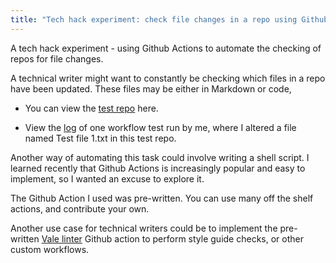 ```yaml
---
title: "Tech hack experiment: check file changes in a repo using Github Actions"
---
```


A tech hack experiment - using Github Actions to automate the checking of repos for file changes.

A technical writer might want to constantly be checking which files in a repo have been updated. These files may be either in Markdown or code,

- You can view the [test repo](https://github.com/bennetthub500/github-demos) here.  

- View the [log](https://bennetthub500.github.io/personal/pdfs/TechHackScreenshot_GH_Actions.png) of one workflow test run by me, where I altered a file named Test file 1.txt in this test repo.   

Another way of automating this task could involve writing a shell script.  I learned recently that Github Actions is increasingly popular and easy to implement, so I wanted an excuse to explore it.  

The Github Action I used was pre-written. You can use many off the shelf actions, and contribute your own.  

Another use case for technical writers could be to implement the pre-written [Vale linter](https://github.com/marketplace/actions/vale-linter) Github action to perform style guide checks, or other custom workflows. 


